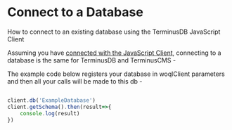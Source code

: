 # Connect to a Database
How to connect to an existing database using the TerminusDB JavaScript Client

Assuming you have [connected with the JavaScript Client](./connect-to-javascript-client.md), connecting to a database is the same for TerminusDB and TerminusCMS -

The example code below registers your database in woqlClient parameters and then all your calls will be made to this db -

```js

client.db('ExampleDatabase')
client.getSchema().then(result=>{
    console.log(result)
})

```
